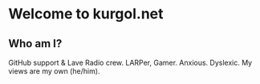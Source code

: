 # Welcome to kurgol.net

## Who am I?
GitHub support & Lave Radio crew. LARPer, Gamer. Anxious. Dyslexic. My views are my own (he/him).

